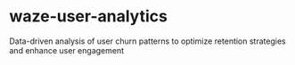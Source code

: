 # waze-user-analytics
Data-driven analysis of user churn patterns to optimize retention strategies and enhance user engagement
